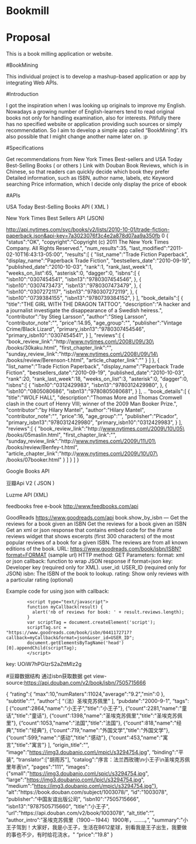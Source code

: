 # Bookmill
# Proposal
This is a book milling application or website.


#BookMining

This individual project is to develop a mashup-based application or app by integrating Web APIs. 
 
#Introduction

I got the inspiration when I was looking up originals to improve my English. Nowadays a growing number of English-learners tend to read original books not only for handling examination, also for interests. Pitifully there has no specified website or application providing such sources or simply recommendation.  So I aim to develop a simple app called “BookMining”. It’s also possible that I might change another name later on. :p

#Specifications

Get recommendations from New York Times Best-sellers and USA Today Best-Selling Books ( or others )
Link with Douban Book Reviews, which is in Chinese, so that readers can quickly decide which book they prefer
Detailed information, such as ISBN, author name, labels, etc
Keyword searching
Price information, which I decide only display the price of ebook

#APIs

USA Today Best-Selling Books API ( XML )

New York Times Best Sellers API (JSON)

http://api.nytimes.com/svc/books/v2/lists/2010-10-01/trade-fiction-paperback.json&api-key=7a3023076f3c4e2a878d07aa9a350fb 0
{
   "status":"OK",
   "copyright":"Copyright (c) 2011 The New York Times Company.  All Rights Reserved.",
   "num_results":35,
   "last_modified":"2011-02-10T16:43:13-05:00",
   "results":[
      {
         "list_name":"Trade Fiction Paperback",
         "display_name":"Paperback Trade Fiction",
         "bestsellers_date":"2010-09-19",
         "published_date":"2010-10-03",
         "rank":1,
         "rank_last_week":1,
         "weeks_on_list":65,
         "asterisk":0,
         "dagger":0,
         "isbns":[
            {
               "isbn10":"0307454541",
               "isbn13":"9780307454546",
            },
            {
               "isbn10":"0307473473",
               "isbn13":"9780307473479",
            },
            {
               "isbn10":"0307272117",
               "isbn13":"9780307272119",
            },
            {
               "isbn10":"0739384155",
               "isbn13":"9780739384152",
            }
         ],
         "book_details":[
            {
               "title":"THE GIRL WITH THE DRAGON TATTOO",
               "description":"A hacker and a journalist investigate the disappearance 
                   of a Swedish heiress.",
               "contributor":"by Stieg Larsson",
               "author":"Stieg Larsson",
               "contributor_note":"",
               "price":14.95,
               "age_group":"",
               "publisher":"Vintage Crime\/Black Lizard",
               "primary_isbn13":"9780307454546",
               "primary_isbn10":"0307454541",
            }
         ],
         "reviews":[
            {
               "book_review_link":"http:\/\/www.nytimes.com\/2008\/09\/30\
                   /books\/30kaku.html",
               "first_chapter_link":"",
               "sunday_review_link":"http:\/\/www.nytimes.com\/2008\/09\/14\
                   /books\/review\/Berenson-t.html",
               "article_chapter_link":""
            }
         ]
      },
      {
         "list_name":"Trade Fiction Paperback",
         "display_name":"Paperback Trade Fiction",
         "bestsellers_date":"2010-09-19",
         "published_date":"2010-10-03",
         "rank":20,
         "rank_last_week":18,
         "weeks_on_list":3,
         "asterisk":0,
         "dagger":0,
         "isbns":[
            {
               "isbn10":"0312429983",
               "isbn13":"9780312429980",
            },
            {
               "isbn10":"0805080686",
               "isbn13":"9780805080681",
            }
         ],
         ..
         "book_details":[
            {
               "title":"WOLF HALL",
               "description":"Thomas More and Thomas Cromwell clash in the court 
                  of Henry VIII; winner of the 2009 Man Booker Prize.",
               "contributor":"by Hilary Mantel",
               "author":"Hilary Mantel",
               "contributor_note":"",
               "price":16,
               "age_group":"",
               "publisher":"Picador",
               "primary_isbn13":"9780312429980",
               "primary_isbn10":"0312429983",
            }
         ],
         "reviews":[
            {
               "book_review_link":"http:\/\/www.nytimes.com\/2009\/10\/05\
                    /books\/05maslin.html",
               "first_chapter_link":"",
               "sunday_review_link":"http:\/\/www.nytimes.com\/2009\/11\/01\
                    /books\/review\/Benfey-t.html",
               "article_chapter_link":"http:\/\/www.nytimes.com\/2009\/10\/07\
                   /books\/07booker.html"
            }
         ]
      }
   ]
}

Google Books API

豆瓣Api V2 ( JSON )

Luzme API (XML)

feedbooks  free e-book
http://www.feedbooks.com/api

GoodReads
https://www.goodreads.com/api
book.show_by_isbn   —   Get the reviews for a book given an ISBN
Get the reviews for a book given an ISBN
Get an xml or json response that contains embed code for the iframe reviews widget that shows excerpts (first 300 characters) of the most popular reviews of a book for a given ISBN. The reviews are from all known editions of the book. 
URL: https://www.goodreads.com/book/isbn/ISBN?format=FORMAT    (sample url) 
HTTP method: GET 
Parameters: 
format: xml or json
callback: function to wrap JSON response if format=json
key: Developer key (required only for XML).
user_id: USER_ID (required only for JSON)
isbn: The ISBN of the book to lookup.
rating: Show only reviews with a particular rating (optional)

Example code for using json with callback:

            <script type="text/javascript">
            function myCallback(result) {
              alert('nb of reviews for book: ' + result.reviews.length);
            }
            var scriptTag = document.createElement('script');
            scriptTag.src = "https://www.goodreads.com/book/isbn/0441172717?callback=myCallback&format=json&user_id=USER_ID";
            document.getElementsByTagName('head')[0].appendChild(scriptTag);
            </script>
key: UOiW7hPGIzrS2aZttMlz2g


#豆瓣数据结构 通过isbn获取数据
get view-source:https://api.douban.com/v2/book/isbn/7505715666

{
	“rating":{
		“max":10,"numRaters":11024,"average":"9.2","min":0
		},
	“subtitle":"",
	“author":[
		“（法）圣埃克苏佩里"
		],
	“pubdate":"2000-9-1",
	“tags":[
		{“count":2864,"name":"小王子","title":"小王子"},
		{“count":2281,"name":"童话","title":"童话"},
		{“count":1398,"name":"圣埃克苏佩里","title":"圣埃克苏佩里"},
		{“count":1053,"name":"法国","title":"法国"},
		{“count":818,"name":"经典","title":"经典"},
		{“count":719,"name":"外国文学","title":"外国文学"},
		{“count":599,"name":"感动","title":"感动"},
		{“count":453,"name":"寓言","title":"寓言"}
		],
	“origin_title":"",
	“image":"https://img3.doubanio.com\/mpic\/s3294754.jpg",
	“binding":"平装",
	“translator":["胡雨苏"],
	“catalog":"序言：法兰西玫瑰\n小王子\n圣埃克苏佩里年表\n",
	“pages":"111",
	“images":{"small":"https://img3.doubanio.com\/spic\/s3294754.jpg",
	“large":"https://img3.doubanio.com\/lpic\/s3294754.jpg",
	“medium":"https://img3.doubanio.com\/mpic\/s3294754.jpg"},
	“alt":"https:\/\/book.douban.com\/subject\/1003078\/",
	“id":"1003078",
	“publisher":"中国友谊出版公司",
	“isbn10":"7505715666",
	“isbn13":"9787505715660",
	“title":"小王子",
	“url":"https:\/\/api.douban.com\/v2\/book\/1003078",
	“alt_title”:””,
	”author_intro”:”圣埃克苏佩里（1900－1944）1900年，.......。”,
	"summary":"小王子驾到！大家好，我是小王子，生活在B612星球，别看我是王子出生，我要做的事也不少，有时给花浇水，"
	“price":"19.8"
}


